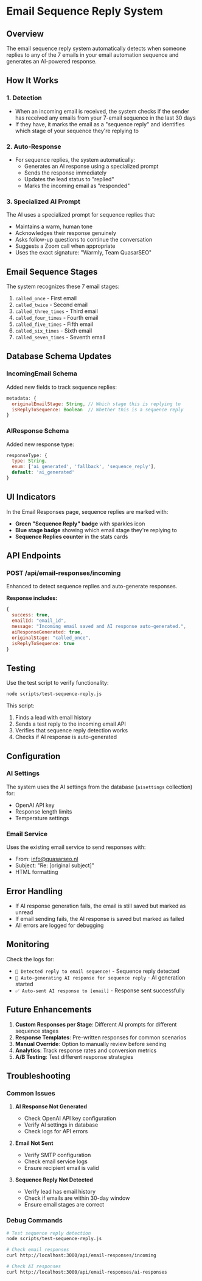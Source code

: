 # Email Sequence Reply System

## Overview

The email sequence reply system automatically detects when someone replies to any of the 7 emails in your email automation sequence and generates an AI-powered response.

## How It Works

### 1. Detection
- When an incoming email is received, the system checks if the sender has received any emails from your 7-email sequence in the last 30 days
- If they have, it marks the email as a "sequence reply" and identifies which stage of your sequence they're replying to

### 2. Auto-Response
- For sequence replies, the system automatically:
  - Generates an AI response using a specialized prompt
  - Sends the response immediately
  - Updates the lead status to "replied"
  - Marks the incoming email as "responded"

### 3. Specialized AI Prompt
The AI uses a specialized prompt for sequence replies that:
- Maintains a warm, human tone
- Acknowledges their response genuinely
- Asks follow-up questions to continue the conversation
- Suggests a Zoom call when appropriate
- Uses the exact signature: "Warmly, Team QuasarSEO"

## Email Sequence Stages

The system recognizes these 7 email stages:
1. `called_once` - First email
2. `called_twice` - Second email
3. `called_three_times` - Third email
4. `called_four_times` - Fourth email
5. `called_five_times` - Fifth email
6. `called_six_times` - Sixth email
7. `called_seven_times` - Seventh email

## Database Schema Updates

### IncomingEmail Schema
Added new fields to track sequence replies:
```javascript
metadata: {
  originalEmailStage: String, // Which stage this is replying to
  isReplyToSequence: Boolean  // Whether this is a sequence reply
}
```

### AIResponse Schema
Added new response type:
```javascript
responseType: {
  type: String,
  enum: ['ai_generated', 'fallback', 'sequence_reply'],
  default: 'ai_generated'
}
```

## UI Indicators

In the Email Responses page, sequence replies are marked with:
- **Green "Sequence Reply" badge** with sparkles icon
- **Blue stage badge** showing which email stage they're replying to
- **Sequence Replies counter** in the stats cards

## API Endpoints

### POST /api/email-responses/incoming
Enhanced to detect sequence replies and auto-generate responses.

**Response includes:**
```javascript
{
  success: true,
  emailId: "email_id",
  message: "Incoming email saved and AI response auto-generated.",
  aiResponseGenerated: true,
  originalStage: "called_once",
  isReplyToSequence: true
}
```

## Testing

Use the test script to verify functionality:
```bash
node scripts/test-sequence-reply.js
```

This script:
1. Finds a lead with email history
2. Sends a test reply to the incoming email API
3. Verifies that sequence reply detection works
4. Checks if AI response is auto-generated

## Configuration

### AI Settings
The system uses the AI settings from the database (`aisettings` collection) for:
- OpenAI API key
- Response length limits
- Temperature settings

### Email Service
Uses the existing email service to send responses with:
- From: info@quasarseo.nl
- Subject: "Re: [original subject]"
- HTML formatting

## Error Handling

- If AI response generation fails, the email is still saved but marked as unread
- If email sending fails, the AI response is saved but marked as failed
- All errors are logged for debugging

## Monitoring

Check the logs for:
- `🎯 Detected reply to email sequence!` - Sequence reply detected
- `🤖 Auto-generating AI response for sequence reply` - AI generation started
- `✅ Auto-sent AI response to [email]` - Response sent successfully

## Future Enhancements

1. **Custom Responses per Stage**: Different AI prompts for different sequence stages
2. **Response Templates**: Pre-written responses for common scenarios
3. **Manual Override**: Option to manually review before sending
4. **Analytics**: Track response rates and conversion metrics
5. **A/B Testing**: Test different response strategies

## Troubleshooting

### Common Issues

1. **AI Response Not Generated**
   - Check OpenAI API key configuration
   - Verify AI settings in database
   - Check logs for API errors

2. **Email Not Sent**
   - Verify SMTP configuration
   - Check email service logs
   - Ensure recipient email is valid

3. **Sequence Reply Not Detected**
   - Verify lead has email history
   - Check if emails are within 30-day window
   - Ensure email stages are correct

### Debug Commands

```bash
# Test sequence reply detection
node scripts/test-sequence-reply.js

# Check email responses
curl http://localhost:3000/api/email-responses/incoming

# Check AI responses
curl http://localhost:3000/api/email-responses/ai-responses
``` 